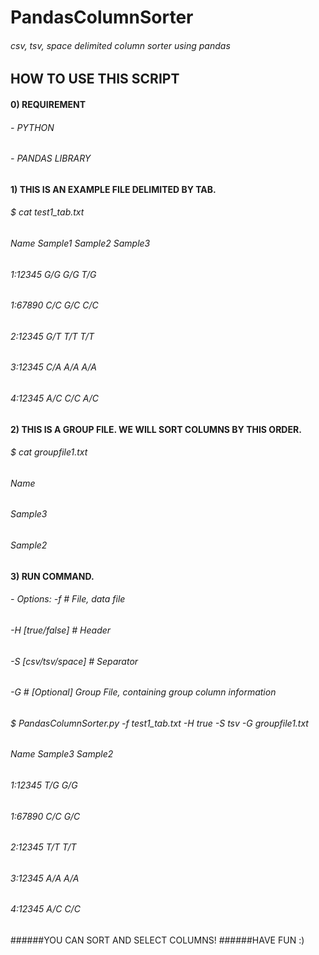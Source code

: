 # PandasColumnSorter
###### csv, tsv, space delimited column sorter using pandas


## HOW TO USE THIS SCRIPT


####  0) REQUIREMENT
######    - PYTHON
######    - PANDAS LIBRARY

####  1) THIS IS AN EXAMPLE FILE DELIMITED BY TAB.
######    $ cat test1_tab.txt
######    Name    Sample1 Sample2 Sample3
######    1:12345 G/G     G/G     T/G
######    1:67890 C/C     G/C     C/C
######    2:12345 G/T     T/T     T/T
######    3:12345 C/A     A/A     A/A
######    4:12345 A/C     C/C     A/C

####  2) THIS IS A GROUP FILE. WE WILL SORT COLUMNS BY THIS ORDER.
######    $ cat groupfile1.txt
######    Name
######    Sample3
######    Sample2

####  3) RUN COMMAND.
######    - Options:    -f <file>          # File, data file
######                  -H [true/false]    # Header
######                  -S [csv/tsv/space] # Separator
######                  -G <file>          # [Optional] Group File, containing group column information
######    $ PandasColumnSorter.py -f test1_tab.txt -H true -S tsv -G groupfile1.txt
######    Name      Sample3   Sample2
######    1:12345   T/G       G/G
######    1:67890   C/C       G/C
######    2:12345   T/T       T/T
######    3:12345   A/A       A/A
######    4:12345   A/C       C/C

######YOU CAN SORT AND SELECT COLUMNS!
######HAVE FUN :)

